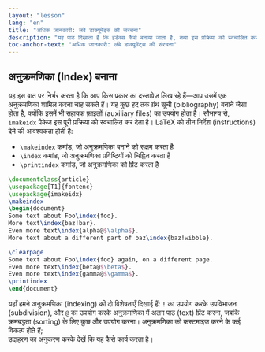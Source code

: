 ```yaml
---
layout: "lesson"
lang: "en"
title: "अधिक जानकारी: लंबे डाक्यूमेंट्स की संरचना"
description: "यह पाठ दिखाता है कि इंडेक्स कैसे बनाया जाता है, तथा इस प्रक्रिया को स्वचालित करने के लिए imakeidx पैकेज का उपयोग कैसे किया जाता है।"
toc-anchor-text: "अधिक जानकारी: लंबे डाक्यूमेंट्स की संरचना"
---
```


## अनुक्रमणिका (Index) बनाना

यह इस बात पर निर्भर करता है कि आप किस प्रकार का दस्तावेज़ लिख रहे हैं—आप उसमें एक अनुक्रमणिका शामिल करना चाह सकते हैं। यह कुछ हद तक ग्रंथ सूची (bibliography) बनाने जैसा होता है, क्योंकि इसमें भी सहायक फ़ाइलों (auxiliary files) का उपयोग होता है। सौभाग्य से, `imakeidx` पैकेज इस पूरी प्रक्रिया को स्वचालित कर देता है। LaTeX को तीन निर्देश (instructions) देने की आवश्यकता होती है:

- `\makeindex` कमांड, जो अनुक्रमणिका बनाने को सक्षम करता है  
- `\index` कमांड, जो अनुक्रमणिका प्रविष्टियों को चिह्नित करता है  
- `\printindex` कमांड, जो अनुक्रमणिका को प्रिंट करता है


```latex
\documentclass{article}
\usepackage[T1]{fontenc}
\usepackage{imakeidx}
\makeindex
\begin{document}
Some text about Foo\index{foo}.
More text\index{baz!bar}.
Even more text\index{alpha@$\alpha$}.
More text about a different part of baz\index{baz!wibble}.

\clearpage
Some text about Foo\index{foo} again, on a different page.
Even more text\index{beta@$\beta$}.
Even more text\index{gamma@$\gamma$}.
\printindex
\end{document}
```

यहाँ हमने अनुक्रमणिका (indexing) की दो विशेषताएँ दिखाई हैं: `!` का उपयोग करके उपविभाजन (subdivision), और  `@` का उपयोग करके अनुक्रमणिका में अलग पाठ (text) प्रिंट करना, जबकि क्रमबद्धता (sorting) के लिए कुछ और उपयोग करना। अनुक्रमणिका को कस्टमाइज़ करने के कई विकल्प होते हैं;  
उदाहरण का अनुकरण करके देखें कि यह कैसे कार्य करता है।